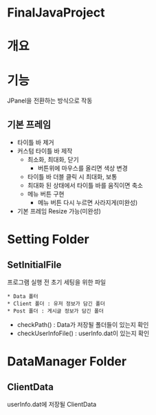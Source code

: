 # FinalJavaProject

# 개요

# 기능
 
JPanel을 전환하는 방식으로 작동


## 기본 프레임

* 타이틀 바 제거
* 커스텀 타이틀 바 제작
  * 최소화, 최대화, 닫기
    * 버튼위에 마우스를 올리면 색상 변경
  * 타이틀 바 더블 클릭 시 최대화, 보통
  * 최대화 된 상태에서 타이틀 바를 움직이면 축소
  * 메뉴 버튼 구현
    * 메뉴 버튼 다시 누르면 사라지게(미완성)
* 기본 프레임 Resize 가능(미완성)

# Setting Folder

## SetInitialFile

프로그램 실행 전 초기 세팅을 위한 파일

    * Data 폴터
    * Client 폴더 : 유저 정보가 담긴 폴더
    * Post 폴더 : 게시글 정보가 담긴 폴더

* checkPath() : Data가 저장될 폴더들이 있는지 확인
* checkUserInfoFile() : userInfo.dat이 있는지 확인

# DataManager Folder

## ClientData

userInfo.dat에 저장될 ClientData

